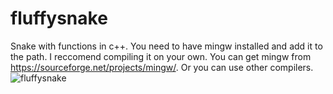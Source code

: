 # fluffysnake

Snake with functions in c++.
You need to have mingw installed and add it to the path. I reccomend compiling it on your own.
You can get mingw from https://sourceforge.net/projects/mingw/. Or you can use other compilers.
![fluffysnake](https://user-images.githubusercontent.com/85960635/128080702-301f4c92-a4a9-4853-8731-17e3cf46d4f3.PNG)
